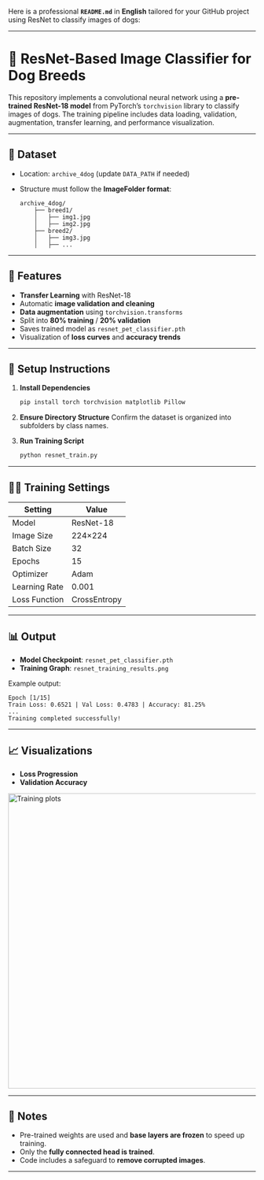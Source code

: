 Here is a professional **`README.md`** in **English** tailored for your GitHub project using ResNet to classify images of dogs:

---

# 🐶 ResNet-Based Image Classifier for Dog Breeds

This repository implements a convolutional neural network using a **pre-trained ResNet-18 model** from PyTorch’s `torchvision` library to classify images of dogs. The training pipeline includes data loading, validation, augmentation, transfer learning, and performance visualization.

---

## 📁 Dataset

* Location: `archive_4dog` (update `DATA_PATH` if needed)
* Structure must follow the **ImageFolder format**:

  ```
  archive_4dog/
      ├── breed1/
      │   ├── img1.jpg
      │   ├── img2.jpg
      ├── breed2/
      │   ├── img3.jpg
      │   ├── ...
  ```

---

## 🔧 Features

* **Transfer Learning** with ResNet-18
* Automatic **image validation and cleaning**
* **Data augmentation** using `torchvision.transforms`
* Split into **80% training** / **20% validation**
* Saves trained model as `resnet_pet_classifier.pth`
* Visualization of **loss curves** and **accuracy trends**

---

## 🚀 Setup Instructions

1. **Install Dependencies**

   ```bash
   pip install torch torchvision matplotlib Pillow
   ```

2. **Ensure Directory Structure**
   Confirm the dataset is organized into subfolders by class names.

3. **Run Training Script**

   ```bash
   python resnet_train.py
   ```

---

## 🏋️‍♂️ Training Settings

| Setting       | Value        |
| ------------- | ------------ |
| Model         | ResNet-18    |
| Image Size    | 224×224      |
| Batch Size    | 32           |
| Epochs        | 15           |
| Optimizer     | Adam         |
| Learning Rate | 0.001        |
| Loss Function | CrossEntropy |

---

## 📊 Output

* **Model Checkpoint**: `resnet_pet_classifier.pth`
* **Training Graph**: `resnet_training_results.png`

Example output:

```
Epoch [1/15]
Train Loss: 0.6521 | Val Loss: 0.4783 | Accuracy: 81.25%
...
Training completed successfully!
```

---

## 📈 Visualizations

* **Loss Progression**
* **Validation Accuracy**

<img src="resnet_training_results.png" alt="Training plots" width="600">

---

## 📌 Notes

* Pre-trained weights are used and **base layers are frozen** to speed up training.
* Only the **fully connected head is trained**.
* Code includes a safeguard to **remove corrupted images**.

---


